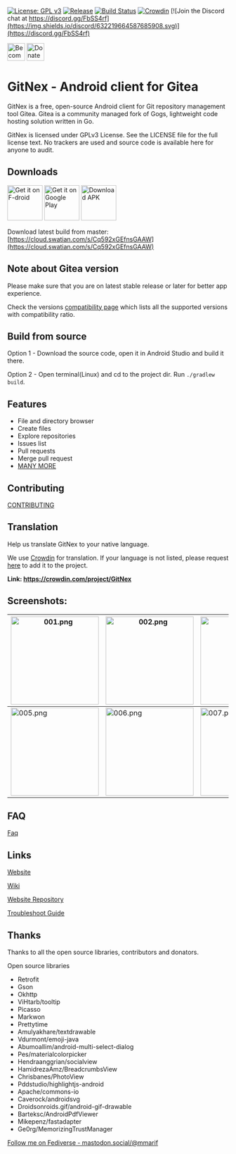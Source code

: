 [![License: GPL v3](https://img.shields.io/badge/License-GPL%20v3-blue.svg)](https://www.gnu.org/licenses/gpl-3.0)
[![Release](https://img.shields.io/badge/dynamic/json.svg?label=release&url=https://gitea.com/api/v1/repos/gitnex/GitNex/releases&query=$[0].tag_name)](https://gitea.com/gitnex/GitNex/releases)
[![Build Status](https://drone.gitea.com/api/badges/gitnex/GitNex/status.svg)](https://drone.gitea.com/gitnex/GitNex)
[![Crowdin](https://badges.crowdin.net/gitnex/localized.svg)](https://crowdin.com/project/gitnex)
[![Join the Discord chat at https://discord.gg/FbSS4rf](https://img.shields.io/discord/632219664587685908.svg)](https://discord.gg/FbSS4rf)

[<img alt="Become a Patroen" src="https://c5.patreon.com/external/logo/become_a_patron_button@2x.png" height="40"/>](https://www.patreon.com/mmarif)
[<img alt="Donate using Liberapay" src="https://liberapay.com/assets/widgets/donate.svg" height="40"/>](https://liberapay.com/mmarif/donate)

# GitNex - Android client for Gitea

GitNex is a free, open-source Android client for Git repository management tool Gitea. Gitea is a community managed fork of Gogs, lightweight code hosting solution written in Go.

GitNex is licensed under GPLv3 License. See the LICENSE file for the full license text.
No trackers are used and source code is available here for anyone to audit.

## Downloads
[<img alt='Get it on F-droid' src='https://gitlab.com/fdroid/artwork/raw/master/badge/get-it-on.png' height="80"/>](https://f-droid.org/en/packages/org.mian.gitnex/)
[<img alt='Get it on Google Play' src='https://play.google.com/intl/en_us/badges/images/generic/en_badge_web_generic.png' height="80"/>](https://play.google.com/store/apps/details?id=org.mian.gitnex)
[<img alt='Download APK' src='https://gitnex.com/img/download-apk.png' height="80"/>](https://cloud.swatian.com/s/QoDFzMxmnf2FfYw)

Download latest build from master: [https://cloud.swatian.com/s/Cq592xGEfnsGAAW](https://cloud.swatian.com/s/Cq592xGEfnsGAAW)

## Note about Gitea version
Please make sure that you are on latest stable release or later for better app experience.

Check the versions [compatibility page](https://gitea.com/gitnex/GitNex/wiki/Compatibility) which lists all the supported versions with compatibility ratio.

## Build from source
Option 1 - Download the source code, open it in Android Studio and build it there.

Option 2 - Open terminal(Linux) and cd to the project dir. Run `./gradlew build`.

## Features
- File and directory browser
- Create files
- Explore repositories
- Issues list
- Pull requests
- Merge pull request
- [MANY MORE](https://gitea.com/gitnex/GitNex/wiki/Features)

## Contributing
[CONTRIBUTING](https://gitea.com/gitnex/GitNex/src/branch/master/CONTRIBUTING.md)

## Translation
Help us translate GitNex to your native language.

We use [Crowdin](https://crowdin.com/project/gitnex) for translation.
If your language is not listed, please request [here](https://gitea.com/gitnex/GitNex/issues) to add it to the project.

**Link: https://crowdin.com/project/GitNex**

## Screenshots:

<img src="https://gitea.com/gitnex/GitNex/raw/branch/master/fastlane/metadata/android/en-US/images/phoneScreenshots/001.png" alt="001.png" width="200"/>  | <img src="https://gitea.com/gitnex/GitNex/raw/branch/master/fastlane/metadata/android/en-US/images/phoneScreenshots/002.png" alt="002.png" width="200"/> | <img src="https://gitea.com/gitnex/GitNex/raw/branch/master/fastlane/metadata/android/en-US/images/phoneScreenshots/003.png" alt="003.png" width="200"/> | <img src="https://gitea.com/gitnex/GitNex/raw/branch/master/fastlane/metadata/android/en-US/images/phoneScreenshots/004.png" alt="004.png" width="200"/>
---|---|---|---
<img src="https://gitea.com/gitnex/GitNex/raw/branch/master/fastlane/metadata/android/en-US/images/phoneScreenshots/005.png" alt="005.png" width="200"/> | <img src="https://gitea.com/gitnex/GitNex/raw/branch/master/fastlane/metadata/android/en-US/images/phoneScreenshots/006.png" alt="006.png" width="200"/> | <img src="https://gitea.com/gitnex/GitNex/raw/branch/master/fastlane/metadata/android/en-US/images/phoneScreenshots/007.png" alt="007.png" width="200"/>  | <img src="https://gitea.com/gitnex/GitNex/raw/branch/master/fastlane/metadata/android/en-US/images/phoneScreenshots/008.png" alt="008.png" width="200"/>


## FAQ
[Faq](https://gitea.com/gitnex/GitNex/wiki/FAQ)

## Links
[Website](https://gitnex.com)

[Wiki](https://gitea.com/gitnex/GitNex/wiki/Home)

[Website Repository](https://gitlab.com/mmarif4u/gitnex-website)

[Troubleshoot Guide](https://gitea.com/gitnex/GitNex/wiki/Troubleshoot-Guide)

## Thanks
Thanks to all the open source libraries, contributors and donators.

Open source libraries
- Retrofit
- Gson
- Okhttp
- ViHtarb/tooltip
- Picasso
- Markwon
- Prettytime
- Amulyakhare/textdrawable
- Vdurmont/emoji-java
- Abumoallim/android-multi-select-dialog
- Pes/materialcolorpicker
- Hendraanggrian/socialview
- HamidrezaAmz/BreadcrumbsView
- Chrisbanes/PhotoView
- Pddstudio/highlightjs-android
- Apache/commons-io
- Caverock/androidsvg
- Droidsonroids.gif/android-gif-drawable
- Barteksc/AndroidPdfViewer
- Mikepenz/fastadapter
- Ge0rg/MemorizingTrustManager

[Follow me on Fediverse - mastodon.social/@mmarif](https://mastodon.social/@mmarif)
